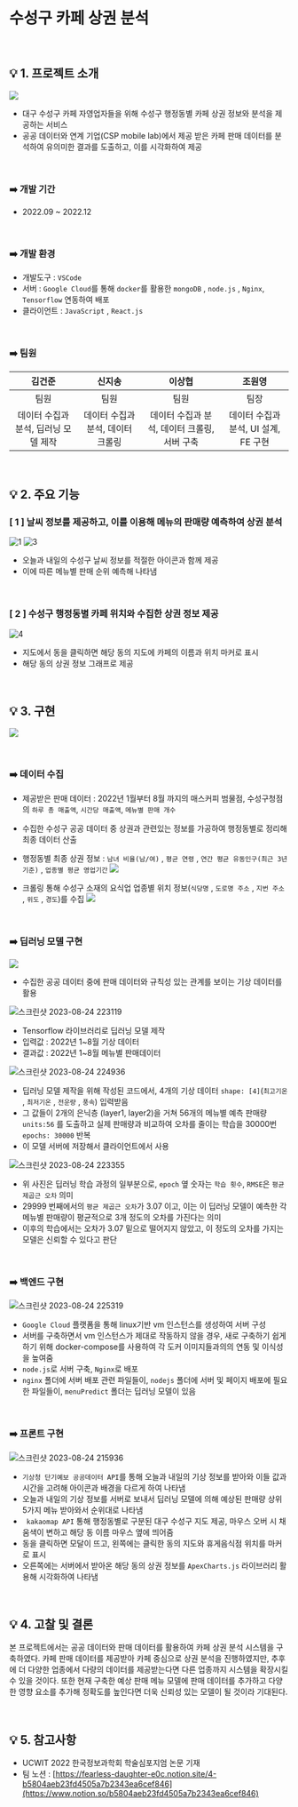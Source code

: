 # 수성구 카페 상권 분석

<br />

## 💡 1. 프로젝트 소개
![](https://github.com/JoWonYeong/YeongTube/assets/92977925/2bc6043e-560c-476f-afdb-11c0789c7d73)
- 대구 수성구 카페 자영업자들을 위해 수성구 행정동별 카페 상권 정보와 분석을 제공하는 서비스
- 공공 데이터와 연계 기업(CSP mobile lab)에서 제공 받은 카페 판매 데이터를 분석하여 유의미한 결과를 도출하고, 이를 시각화하여 제공

<br />

### ➡️ 개발 기간
- 2022.09 ~ 2022.12

<br />

### ➡️ 개발 환경
<!-- ![](https://github.com/JoWonYeong/YeongTube/assets/92977925/d06b72df-f6cc-401a-a740-485f01246920) -->
- 개발도구 : `VSCode`
- 서버 : `Google Cloud`를 통해 `docker`를 활용한 `mongoDB` , `node.js` , `Nginx`,  `Tensorflow` 연동하여 배포
- 클라이언트 : `JavaScript` , `React.js`

<br />

### ➡️ 팀원
|김건준|신지송|이상협|조원영|
| :---: | :---: | :---: | :---: |
| 팀원 | 팀원 | 팀원 | 팀장 |
| 데이터 수집과 분석, 딥러닝 모델 제작 | 데이터 수집과 분석, 데이터 크롤링 | 데이터 수집과 분석, 데이터 크롤링, 서버 구축 | 데이터 수집과 분석, UI 설계, FE 구현 |

<br />

## 💡 2. 주요 기능 
### [ 1 ] 날씨 정보를 제공하고, 이를 이용해 메뉴의 판매량 예측하여 상권 분석
![1](https://user-images.githubusercontent.com/92977925/235345760-eaf36a45-d380-4d4b-8a8b-0cc35821d46f.png)
![3](https://user-images.githubusercontent.com/92977925/235345783-036caf73-2ac0-4461-a8d8-ca10addc4d2e.png)
- 오늘과 내일의 수성구 날씨 정보를 적절한 아이콘과 함께 제공
- 이에 따른 메뉴별 판매 순위 예측해 나타냄

<br />

### [ 2 ] 수성구 행정동별 카페 위치와 수집한 상권 정보 제공
![4](https://user-images.githubusercontent.com/92977925/235345793-fcae4567-e842-44f6-8c15-1b4e89e3ac86.png)
- 지도에서 동을 클릭하면 해당 동의 지도에 카페의 이름과 위치 마커로 표시
-  해당 동의 상권 정보 그래프로 제공

<br />

## 💡 3. 구현
![](https://github.com/JoWonYeong/YeongTube/assets/92977925/8f901d6f-d7d4-4e08-8558-67aefabfe161)

<br />

### ➡️ 데이터 수집
- 제공받은 판매 데이터 : 2022년 1월부터 8월 까지의 매스커피 범물점, 수성구청점의 `하루 총 매출액`, `시간당 매출액`, `메뉴별 판매 개수`

- 수집한 수성구 공공 데이터 중 상권과 관련있는 정보를 가공하여 행정동별로 정리해 최종 데이터 산출
- 행정동별 최종 상권 정보 : `남녀 비율(남/여)` , `평균 연령` , `연간 평균 유동인구(최근 3년 기준)` , `업종별 평균 영업기간`
![](https://velog.velcdn.com/images/wswy17/post/006684fb-2e0e-40f7-94ad-854ff852050f/image.jpg)

- 크롤링 통해 수성구 소재의 요식업 업종별 위치 정보(`식당명` , `도로명 주소` , `지번 주소` , `위도` , `경도`)를 수집
![](https://velog.velcdn.com/images/wswy17/post/22bf7add-bd1b-4c67-bd4e-21bf5e3cc570/image.jpg)

<br />

### ➡️ 딥러닝 모델 구현
![](https://velog.velcdn.com/images/wswy17/post/fd2639a1-947a-4b30-8d7f-69f12e3bfc65/image.jpg)
- 수집한 공공 데이터 중에 판매 데이터와 규칙성 있는 관계를 보이는 기상 데이터를 활용

![스크린샷 2023-08-24 223119](https://github.com/JoWonYeong/YeongTube/assets/92977925/07580656-035a-44f3-8f8a-ee79891e8973)
- Tensorflow 라이브러리로 딥러닝 모델 제작
- 입력값 : 2022년 1~8월 기상 데이터 
- 결과값 : 2022년 1~8월 메뉴별 판매데이터

![스크린샷 2023-08-24 224936](https://github.com/JoWonYeong/YeongTube/assets/92977925/2d4b8bee-aea7-466e-b430-0920147d268e)
- 딥러닝 모델 제작을 위해 작성된 코드에서, 4개의 기상 데이터 `shape: [4]`(`최고기온` , `최저기온` , `전운량` , `풍속`) 입력받음
- 그 값들이 2개의 은닉층 (layer1, layer2)을 거쳐 
56개의 메뉴별 예측 판매량 `units:56` 를 도출하고 실제 판매량과 비교하여 오차를 줄이는 학습을 30000번 `epochs: 30000` 반복
- 이 모델 서버에 저장해서 클라이언트에서 사용

![스크린샷 2023-08-24 223355](https://github.com/JoWonYeong/YeongTube/assets/92977925/f6c71b06-5d08-457c-81ee-9f653fe2c7ed)
- 위 사진은 딥러닝 학습 과정의 일부분으로, `epoch` 옆 숫자는 `학습 횟수`, `RMSE`은 `평균 
제곱근 오차` 의미
- 29999 번째에서의 `평균 제곱근 오차`가 3.07 이고, 이는 이 딥러닝 모델이 예측한 각 메뉴별 판매량이 평균적으로 3개 정도의 오차를 가진다는 의미
- 이후의 학습에서는 오차가 3.07 밑으로 떨어지지 않았고, 이 정도의 오차를 가지는 모델은 신뢰할 수 있다고 판단

<br />

### ➡️ 백엔드 구현
![스크린샷 2023-08-24 225319](https://github.com/JoWonYeong/YeongTube/assets/92977925/40f3a87d-146a-4ce9-a903-e42fcba58471)
- `Google Cloud` 플랫폼을 통해 linux기반 vm 인스턴스를 생성하여 서버 구성
- 서버를 구축하면서 vm 인스턴스가 제대로 작동하지 않을 경우, 새로 구축하기 쉽게 하기 위해 docker-compose를 사용하여 각 도커 이미지들과의의 연동 및 이식성을 높여줌
- `node.js`로 서버 구축, `Nginx`로 배포
- `nginx` 폴더에 서버 배포 관련 파일들이, `nodejs` 폴더에 서버 및 페이지 배포에 필요한 파일들이, `menuPredict` 폴더는 딥러닝 모델이 있음

<br />

### ➡️ 프론트 구현
![스크린샷 2023-08-24 215936](https://github.com/JoWonYeong/YeongTube/assets/92977925/00eb9fef-9169-43ff-ad86-8487df9d8154)
- `기상청 단기예보 공공데이터 API`를 통해 오늘과 내일의 기상 정보를 받아와 이들 값과 시간을 고려해 아이콘과 배경을 다르게 하여 나타냄
-  오늘과 내일의 기상 정보를 서버로 보내서 딥러닝 모델에 의해 예상된 판매량 상위 5가지 메뉴 받아와서 순위대로 나타냄
- ` kakaomap API` 통해 행정동별로 구분된 대구 수성구 지도 제공, 마우스 오버 시 채움색이 변하고 해당 동 이름 마우스 옆에 띄어줌
- 동을 클릭하면 모달이 뜨고,  왼쪽에는 클릭한 동의 지도와 휴게음식점 위치를 마커로 표시
- 오른쪽에는 서버에서 받아온 해당 동의 상권 정보를 `ApexCharts.js` 라이브러리 활용해 시각화하여 나타냄

<br />

## 💡 4. 고찰 및 결론
본 프로젝트에서는 공공 데이터와 판매 데이터를 활용하여 카페 상권 분석 시스템을 구축하였다. 카페 판매 데이터를 제공받아 카페 중심으로 상권 분석을 진행하였지만, 추후에 더 다양한 업종에서 다량의 데이터를 제공받는다면 다른 업종까지 시스템을 확장시킬 수 있을 것이다. 또한 현재 구축한 예상 판매 메뉴 모델에 판매 데이터를 추가하고 다양한 영향 요소를 추가해 정확도를 높인다면 더욱 신뢰성 있는 모델이 될 것이라 기대된다.

<br />

## 💡 5. 참고사항
- UCWIT 2022 한국정보과학회 학술심포지엄 논문 기재
- 팀 노션 : [https://fearless-daughter-e0c.notion.site/4-b5804aeb23fd4505a7b2343ea6cef846](https://www.notion.so/b5804aeb23fd4505a7b2343ea6cef846)
